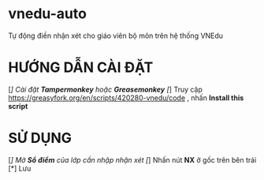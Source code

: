 # vnedu-auto
Tự động điền nhận xét cho giáo viên bộ môn trên hệ thống VNEdu
# HƯỚNG DẪN CÀI ĐẶT
[*] Cài đặt **Tampermonkey** hoặc **Greasemonkey**
[*] Truy cập https://greasyfork.org/en/scripts/420280-vnedu/code , nhấn **Install this script**
# SỬ DỤNG
[*] Mở **Sổ điểm** của lớp cần nhập nhận xét
[*] Nhấn nút **NX** ở gốc trên bên trái
[*] Lưu
